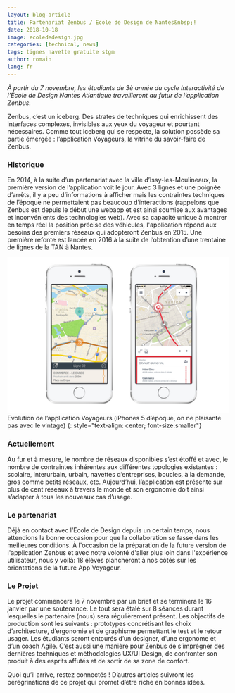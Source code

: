 ```yaml
---
layout: blog-article
title: Partenariat Zenbus / Ecole de Design de Nantes&nbsp;!
date: 2018-10-18
image: ecolededesign.jpg
categories: [technical, news]
tags: tignes navette gratuite stgm
author: romain
lang: fr
---
```

*À partir du 7 novembre, les étudiants de 3è année du cycle Interactivité de l’Ecole de Design Nantes Atlantique travailleront au futur de l’application Zenbus.*

Zenbus, c’est un iceberg. Des strates de techniques qui enrichissent des interfaces complexes, invisibles aux yeux du voyageur et pourtant nécessaires. Comme tout iceberg qui se respecte, la solution possède sa partie émergée : l’application Voyageurs, la vitrine du savoir-faire de Zenbus.

### Historique

En 2014, à la suite d’un partenariat avec la ville d’Issy-les-Moulineaux, la première version de l’application voit le jour. Avec 3 lignes et une poignée d’arrêts, il y a peu d’informations à afficher mais les contraintes techniques de l’époque ne permettaient pas beaucoup d’interactions (rappelons que Zenbus est depuis le début une webapp et est ainsi soumise aux avantages et inconvénients des technologies web). Avec sa capacité unique à montrer en temps réel la position précise des véhicules, l'application répond aux besoins des premiers réseaux qui adopteront Zenbus en 2015. Une première refonte est lancée en 2016 à la suite de l’obtention d’une trentaine de lignes de la TAN à Nantes.

![Evolution de l'application Voyageurs](/assets/img/blog/tempblogimg.jpg)
Evolution de l’application Voyageurs (iPhones 5 d’époque, on ne plaisante pas avec le vintage)
{: style="text-align: center; font-size:smaller"}

### Actuellement

Au fur et à mesure, le nombre de réseaux disponibles s’est étoffé et avec, le nombre de contraintes inhérentes aux différentes topologies existantes : scolaire, interurbain, urbain, navettes d’entreprises, boucles, à la demande, gros comme petits réseaux, etc. Aujourd’hui, l’application est présente sur plus de cent réseaux à travers le monde et son ergonomie doit ainsi s’adapter à tous les nouveaux cas d’usage.


### Le partenariat

Déjà en contact avec l’Ecole de Design depuis un certain temps, nous attendions la bonne occasion pour que la collaboration se fasse dans les meilleures conditions. À l'occasion de la préparation de la future version de l'application Zenbus et avec notre volonté d'aller plus loin dans l'expérience utilisateur, nous y voilà: 18 élèves plancheront à nos côtés sur les orientations de la future App Voyageur.


### Le Projet

Le projet commencera le 7 novembre par un brief et se terminera le 16 janvier par une soutenance. Le tout sera étalé sur 8 séances durant lesquelles le partenaire (nous) sera régulièrement présent. Les objectifs de production sont les suivants : prototypes concrétisant les choix d’architecture, d’ergonomie et de graphisme permettant le test et le retour usager. Les étudiants seront entourés d’un designer, d’une ergonome et d’un coach Agile.
C’est aussi une manière pour Zenbus de s’imprégner des dernières techniques et méthodologies UX/UI Design, de confronter son produit à des esprits affutés et de sortir de sa zone de confort. 

Quoi qu’il arrive, restez connectés&nbsp;! D’autres articles suivront les pérégrinations de ce projet qui promet d’être riche en bonnes idées.
